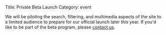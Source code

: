 Title: Private Beta Launch
Category: event

We will be piloting the search, filtering, and multimedia aspects of the site to a limited audience to prepare for our official launch later this year. If you'd like to be part of the beta program, please [contact us](/contact.html).